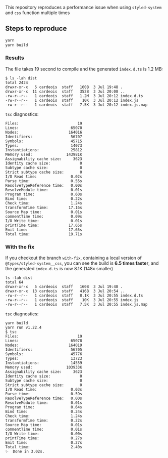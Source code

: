 This repository reproduces a performance issue when using `styled-system`
and `css` function multiple times

## Steps to reproduce

```sh
yarn
yarn build
```

### Results
The file takes 19 second to compile and the generated `index.d.ts` is 1.2 MB:

```
$ ls -lah dist
total 2424
drwxr-xr-x   5 cardeois  staff   160B  3 Jul 19:48 .
drwxr-xr-x  11 cardeois  staff   352B  3 Jul 20:08 ..
-rw-r--r--   1 cardeois  staff   1.2M  3 Jul 20:12 index.d.ts
-rw-r--r--   1 cardeois  staff    10K  3 Jul 20:12 index.js
-rw-r--r--   1 cardeois  staff   7.5K  3 Jul 20:12 index.js.map
```


`tsc` diagnostics:
```
Files:                          19
Lines:                       65070
Nodes:                      164016
Identifiers:                 56707
Symbols:                     45715
Types:                       14073
Instantiations:              25812
Memory used:               143981K
Assignability cache size:     3623
Identity cache size:             0
Subtype cache size:              0
Strict subtype cache size:       0
I/O Read time:               0.02s
Parse time:                  0.55s
ResolveTypeReference time:   0.00s
ResolveModule time:          0.01s
Program time:                0.60s
Bind time:                   0.22s
Check time:                  1.24s
transformTime time:         17.16s
Source Map time:             0.01s
commentTime time:            0.09s
I/O Write time:              0.01s
printTime time:             17.65s
Emit time:                  17.65s
Total time:                 19.71s
```


### With the fix

If you checkout the branch `with-fix`, containing a local version of `@types/styled-system__css`,
you can see the build is **6.5 times faster**, and the generated `index.d.ts` is now 8.1K (148x smaller)

```
ls -lah dist
total 64
drwxr-xr-x   5 cardeois  staff   160B  3 Jul 19:48 .
drwxr-xr-x  13 cardeois  staff   416B  3 Jul 20:54 ..
-rw-r--r--   1 cardeois  staff   8.1K  3 Jul 20:55 index.d.ts
-rw-r--r--   1 cardeois  staff    10K  3 Jul 20:55 index.js
-rw-r--r--   1 cardeois  staff   7.5K  3 Jul 20:55 index.js.map
```

`tsc` diagnostics:
```
yarn build
yarn run v1.22.4
$ tsc
Files:                          19
Lines:                       65078
Nodes:                      164019
Identifiers:                 56705
Symbols:                     45776
Types:                       13723
Instantiations:              14559
Memory used:               103933K
Assignability cache size:     3623
Identity cache size:             0
Subtype cache size:              0
Strict subtype cache size:       0
I/O Read time:               0.03s
Parse time:                  0.59s
ResolveTypeReference time:   0.00s
ResolveModule time:          0.01s
Program time:                0.64s
Bind time:                   0.24s
Check time:                  1.24s
transformTime time:          0.22s
Source Map time:             0.01s
commentTime time:            0.01s
I/O Write time:              0.00s
printTime time:              0.27s
Emit time:                   0.27s
Total time:                  2.40s
✨  Done in 3.02s.
```
